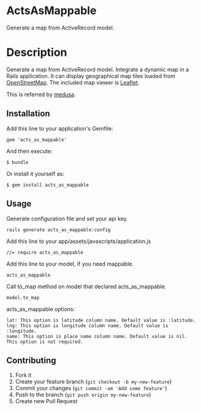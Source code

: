 # ActsAsMappable

Generate a map from ActiveRecord model.

# Description

Generate a map from ActiveRecord model. Integrate a dynamic map in a Rails application. It can display geographical map tiles loaded from [OpenStreetMap][]. The included map viewer is [Leaflet][].

This is referred by [medusa](https://github.com/misasa/medusa "follow instruction").

[OpenStreetMap]: https://www.openstreetmap.org   "OpenStreetMap"
[leaflet]: https://leafletjs.com/ "Leaflet"
[medusa]: https://github.com/misasa/medusa/        "Medusa"


## Installation

Add this line to your application's Gemfile:

    gem 'acts_as_mappable'

And then execute:

    $ bundle

Or install it yourself as:

    $ gem install acts_as_mappable

## Usage

Generate configuration file and set your api key.

    rails generate acts_as_mappable:config

Add this line to your app/assets/javascripts/application.js

    //= require acts_as_mappable

Add this line to your model, if you need mappable.

    acts_as_mappable

Call to_map method on model that declared acts_as_mappable.

    model.to_map

acts_as_mappable options:

    lat: This option is latitude column name. Default value is :latitude.
    lng: This option is longitude column name. Default value is :longitude.
    name: This option is place name column name. Default value is nil. This option is not required.

## Contributing

1. Fork it
2. Create your feature branch (`git checkout -b my-new-feature`)
3. Commit your changes (`git commit -am 'Add some feature'`)
4. Push to the branch (`git push origin my-new-feature`)
5. Create new Pull Request
